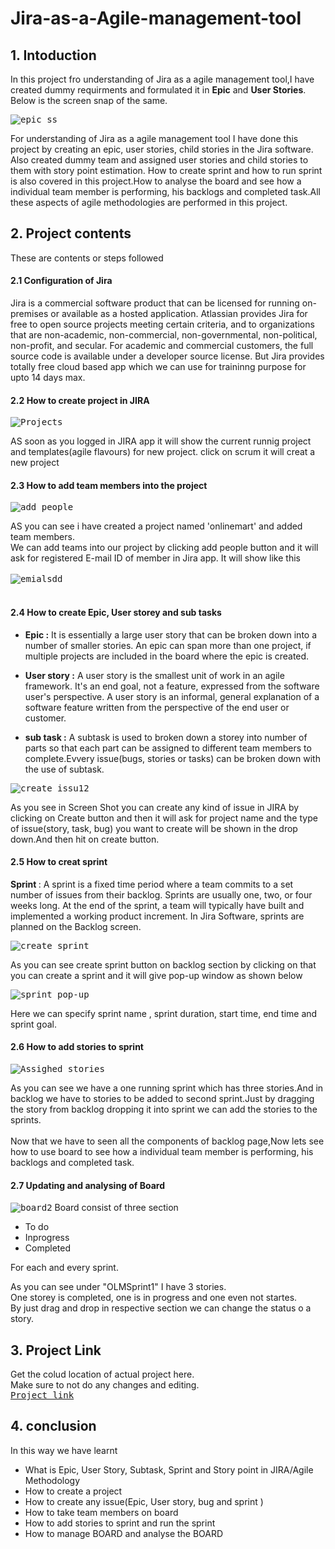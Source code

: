 # Jira-as-a-Agile-management-tool
## 1. Intoduction
In this project fro understanding of Jira as a agile management tool,I have created dummy requirments and formulated it in <b>Epic</b> and <b>User Stories</b>. Below is the screen snap of the same.

  <kbd>![epic ss](https://github.com/Musab9860576525/Jira-as-a-Agile-management-tool/assets/93589142/0c964c03-704f-4258-9e17-f911e99f32ba)</kbd>

For understanding of Jira as a agile management tool I have done this project by creating an epic, user stories, child stories in the Jira software. Also created dummy team and assigned user stories and child stories to them with story point estimation. How to create sprint and how to run sprint is also covered in this project.How to analyse the board and see how a individual team member is performing, his backlogs and completed task.All these aspects of agile methodologies are performed in this project.

## 2. Project contents

These are contents or steps followed 

#### 2.1 Configuration of Jira

Jira is a commercial software product that can be licensed for running on-premises or available as a hosted application.
Atlassian provides Jira for free to open source projects meeting certain criteria, and to organizations that are non-academic, non-commercial, non-governmental, non-political, non-profit, and secular. For academic and commercial customers, the full source code is available under a developer source license.
But Jira provides totally free cloud based app which we can use for traininng purpose for upto 14 days max.  

#### 2.2 How to create project in JIRA

<kbd>![Projects](https://github.com/Musab9860576525/Jira-as-a-Agile-management-tool/assets/93589142/8dc66fb6-2656-4be7-8904-94d9afddcbd5)</kbd>

AS soon as you logged in JIRA app it will show the current runnig project and templates(agile flavours) for new project.
click on scrum it will creat a new project
<br>

#### 2.3 How to add team members into the project



<kbd>![add people](https://github.com/Musab9860576525/Jira-as-a-Agile-management-tool/assets/93589142/b333f365-1d97-4e92-bc75-7d853b6cfca2)</kbd>

AS you can see i have created a project named 'onlinemart' and added team members.<br>
We can add teams into our project by clicking add people button and it will ask for registered E-mail ID of member in Jira app.
It will show like this
<br>
<br>
<kbd>![emialsdd](https://github.com/Musab9860576525/Jira-as-a-Agile-management-tool/assets/93589142/5d5d0d7e-8519-47b4-af47-a7a7506a10a7)</kbd>
<br>
<br>
#### 2.4 How to create Epic, User storey and sub tasks

  * <b>Epic :</b> It is essentially a large user story that can be broken down into a number of smaller stories. An epic can span more than one project, if multiple projects     are included in the board where the epic is created.

  * <b>User story :</b> A user story is the smallest unit of work in an agile framework. It's an end goal, not a feature, expressed from the software user's perspective. A      user story is an informal, general explanation of a software feature written from the perspective of the end user or customer.

  * <b>sub task :</b> A subtask is used to broken down a storey into number of parts so that each part can be assigned to different team members to complete.Evvery             issue(bugs, stories or tasks) can be broken down with the use of subtask.

<kbd>![create issu12](https://github.com/Musab9860576525/Jira-as-a-Agile-management-tool/assets/93589142/1a066b00-1071-4d4b-9dfb-4980898c5da1)</kbd>

As you see in Screen Shot you can create any kind of issue in JIRA by clicking on Create button and then it will ask for project name and the type of issue(story, task, bug) you want to create will be shown in the drop down.And then hit on create button. 

#### 2.5 How to creat sprint

<b> Sprint </b> : A sprint is a fixed time period where a team commits to a set number of issues from their backlog. Sprints are usually one, two, or four weeks long. At the end of the sprint, a team will typically have built and implemented a working product increment. In Jira Software, sprints are planned on the Backlog screen.

<kbd>![create sprint](https://github.com/Musab9860576525/Jira-as-a-Agile-management-tool/assets/93589142/a6add09a-cd21-4c72-afb6-ef221355b756|width=10)</kbd>

As you can see create sprint button on backlog section by clicking on that you can create a sprint and it will give pop-up window as shown below 

<kbd>![sprint_pop-up](https://github.com/Musab9860576525/Jira-as-a-Agile-management-tool/assets/93589142/aebdae26-947e-4d2c-a1b0-d399ec041397|width=100)</kbd>

Here we can specify sprint name , sprint duration, start time, end time and sprint goal.

#### 2.6 How to add stories to sprint

<kbd>![Assighed stories](https://github.com/Musab9860576525/Jira-as-a-Agile-management-tool/assets/93589142/80f35777-5bc8-48f8-8180-67497cf5c3e5)</kbd>

As you can see we have a one running sprint which has three stories.And in backlog we have to stories to be added to second sprint.Just by dragging the story from backlog dropping it into sprint we can add the stories to the sprints. 
<br>
<br>
Now that we have to seen all the components of backlog page,Now lets see how to use board to see how a individual team member is performing, his backlogs and completed task.

#### 2.7 Updating and analysing of Board 

<kbd>![board2](https://github.com/Musab9860576525/Jira-as-a-Agile-management-tool/assets/93589142/73546e4d-44ba-4db5-a662-e2a516b80574)</kbd>
Board consist of three section <br>
* To do <br>
* Inprogress <br>
* Completed <br>

For each and every sprint.
 
As you can see under "OLMSprint1" I have 3 stories.<br> 
One storey is completed, one is in progress and one even not startes.<br>
By just drag and drop in respective section we can change the status o a story.

## 3. Project Link
Get the colud location of actual project here.<br>
Make sure to not do any changes and editing.
<br>
<kbd>[Project link](https://musabjaleel.atlassian.net/jira/software/projects/OLM/boards/1/backlog)</kbd>

## 4. conclusion
In this way we have learnt
*  What is Epic, User Story, Subtask, Sprint and Story point in JIRA/Agile Methodology
*  How to create a project
*  How to create any issue(Epic, User story, bug and sprint )
*  How to take team members on board
*  How to add stories to sprint and run the sprint
*  How to manage BOARD and analyse the BOARD 
